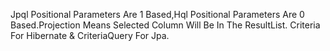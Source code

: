 Jpql Positional Parameters Are 1 Based,Hql Positional Parameters Are 0 Based.Projection Means Selected Column Will Be In The ResultList.
Criteria For Hibernate & CriteriaQuery For Jpa.